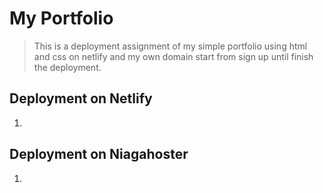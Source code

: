 # My Portfolio

> This is a deployment assignment of my simple portfolio using html and css on netlify and my own domain start from sign up until finish the deployment.

## Deployment on Netlify

1.

## Deployment on Niagahoster

1.
